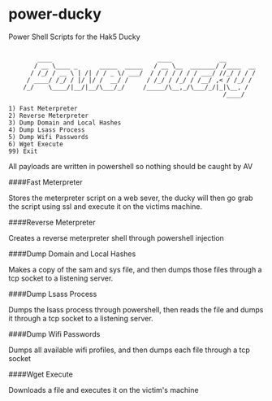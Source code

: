 power-ducky
===========

Power Shell Scripts for the Hak5 Ducky

```

        ____                             ____             __
       / __ \____ _      _____  _____   / __ \__  _______/ /____  __
      / /_/ / __ \ | /| / / _ \/ ___/  / / / / / / / ___/ //_/ / / /
     / ____/ /_/ / |/ |/ /  __/ /     / /_/ / /_/ / /__/ ,< / /_/ /
    /_/    \____/|__/|__/\___/_/     /_____/\__,_/\___/_/|_|\__, /
                                                           /____/
  
1) Fast Meterpreter      
2) Reverse Meterpreter       
3) Dump Domain and Local Hashes       
4) Dump Lsass Process       
5) Dump Wifi Passwords
6) Wget Execute       
99) Exit

```


All payloads are written in powershell so nothing should be caught by AV


####Fast Meterpreter

Stores the meterpreter script on a web sever, the ducky will then go grab the script using ssl and execute it on the victims machine.

####Reverse Meterpreter

Creates a reverse meterpreter shell through powershell injection

####Dump Domain and Local Hashes

Makes a copy of the sam and sys file, and then dumps those files through a tcp socket to a listening server.

####Dump Lsass Process

Dumps the lsass process through powershell, then reads the file and dumps it through a tcp socket to a listening server.

####Dump Wifi Passwords

Dumps all available wifi profiles, and then dumps each file through a tcp socket

####Wget Execute

Downloads a file and executes it on the victim's machine
